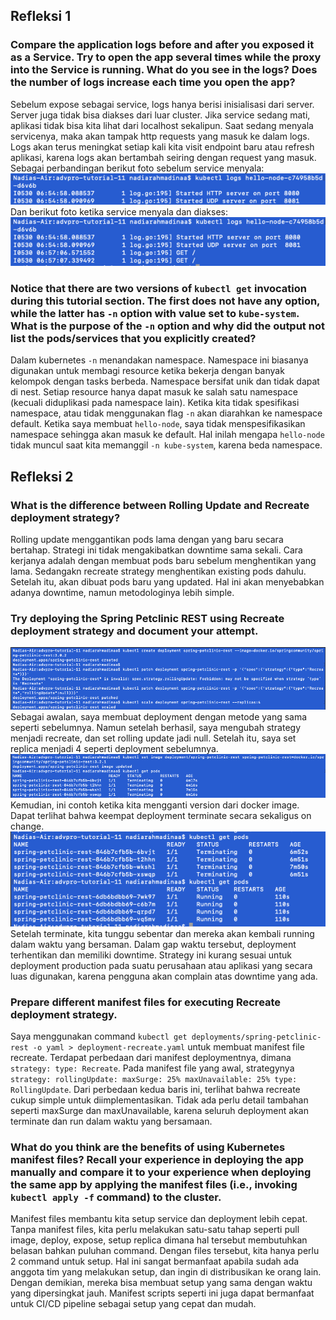 ## Refleksi 1
### Compare the application logs before and after you exposed it as a Service. Try to open the app several times while the proxy into the Service is running. What do you see in the logs? Does the number of logs increase each time you open the app?

Sebelum expose sebagai service, logs hanya berisi inisialisasi dari server. Server juga tidak bisa diakses dari luar cluster. Jika service sedang mati, aplikasi tidak bisa kita lihat dari localhost sekalipun. Saat sedang menyala servicenya, maka akan tampak http requests yang masuk ke dalam logs. Logs akan terus meningkat setiap kali kita visit endpoint baru atau refresh aplikasi, karena logs akan bertambah seiring dengan request yang masuk.
Sebagai perbandingan berikut foto sebelum service menyala:
![before](images/before.png)
Dan berikut foto ketika service menyala dan diakses:
![after](images/after.png)


### Notice that there are two versions of `kubectl get` invocation during this tutorial section. The first does not have any option, while the latter has `-n` option with value set to `kube-system`. What is the purpose of the `-n` option and why did the output not list the pods/services that you explicitly created?

Dalam kubernetes `-n` menandakan namespace. Namespace ini biasanya digunakan untuk membagi resource ketika bekerja dengan banyak kelompok dengan tasks berbeda. Namespace bersifat unik dan tidak dapat di nest. Setiap resource hanya dapat masuk ke salah satu namespace (kecuali diduplikasi pada namespace lain). Ketika kita tidak spesifikasi namespace, atau tidak menggunakan flag `-n` akan diarahkan ke namespace default. Ketika saya membuat `hello-node`, saya tidak menspesifikasikan namespace sehingga akan masuk ke default. Hal inilah mengapa `hello-node` tidak muncul saat kita memanggil `-n kube-system`, karena beda namespace.

## Refleksi 2
### What is the difference between Rolling Update and Recreate deployment strategy?
Rolling update menggantikan pods lama dengan yang baru secara bertahap. Strategi ini tidak mengakibatkan downtime sama sekali. Cara kerjanya adalah dengan membuat pods baru sebelum menghentikan yang lama. Sedangakn recreate strategy menghentikan existing pods dahulu. Setelah itu, akan dibuat pods baru yang updated. Hal ini akan menyebabkan adanya downtime, namun metodologinya lebih simple.

### Try deploying the Spring Petclinic REST using Recreate deployment strategy and document your attempt.
![init](images/init.png)
Sebagai awalan, saya membuat deployment dengan metode yang sama seperti sebelumnya. Namun setelah berhasil, saya mengubah strategy menjadi recreate, dan set rolling update jadi null. Setelah itu, saya set replica menjadi 4 seperti deployment sebelumnya.
![deploy](images/deploy.png)
Kemudian, ini contoh ketika kita mengganti version dari docker image. Dapat terlihat bahwa keempat deployment terminate secara sekaligus on change.
![terminate](images/terminate.png)
Setelah terminate, kita tunggu sebentar dan mereka akan kembali running dalam waktu yang bersaman. Dalam gap waktu tersebut, deployment terhentikan dan memiliki downtime. Strategy ini kurang sesuai untuk deployment production pada suatu perusahaan atau aplikasi yang secara luas digunakan, karena pengguna akan complain atas downtime yang ada.

### Prepare different manifest files for executing Recreate deployment strategy.
Saya menggunakan command `kubectl get deployments/spring-petclinic-rest -o yaml > deployment-recreate.yaml` untuk membuat manifest file recreate. Terdapat perbedaan dari manifest deploymentnya, dimana `strategy: type: Recreate`. Pada manifest file yang awal, strategynya `strategy: rollingUpdate: maxSurge: 25% maxUnavailable: 25% type: RollingUpdate`. Dari perbedaan kedua baris ini, terlihat bahwa recreate cukup simple untuk diimplementasikan. Tidak ada perlu detail tambahan seperti maxSurge dan maxUnavailable, karena seluruh deployment akan terminate dan run dalam waktu yang bersamaan.

### What do you think are the benefits of using Kubernetes manifest files? Recall your experience in deploying the app manually and compare it to your experience when deploying the same app by applying the manifest files (i.e., invoking `kubectl apply -f` command) to the cluster.
Manifest files membantu kita setup service dan deployment lebih cepat. Tanpa manifest files, kita perlu melakukan satu-satu tahap seperti pull image, deploy, expose, setup replica dimana hal tersebut membutuhkan belasan bahkan puluhan command. Dengan files tersebut, kita hanya perlu 2 command untuk setup. Hal ini sangat bermanfaat apabila sudah ada anggota tim yang melakukan setup, dan ingin di distribusikan ke orang lain. Dengan demikian, mereka bisa membuat setup yang sama dengan waktu yang dipersingkat jauh. Manifest scripts seperti ini juga dapat bermanfaat untuk CI/CD pipeline sebagai setup yang cepat dan mudah.